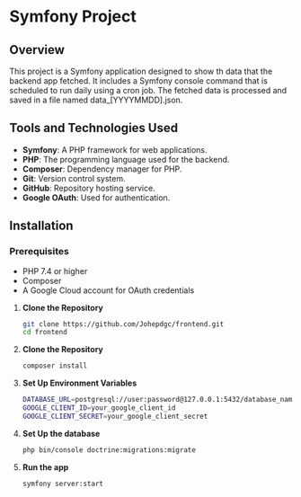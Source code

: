 # Symfony Project

## Overview

This project is a Symfony application designed to show th data that the backend app fetched. It includes a Symfony console command that is scheduled to run daily using a cron job. The fetched data is processed and saved in a file named data_[YYYYMMDD].json.

## Tools and Technologies Used

- **Symfony**: A PHP framework for web applications.
- **PHP**: The programming language used for the backend.
- **Composer**: Dependency manager for PHP.
- **Git**: Version control system.
- **GitHub**: Repository hosting service.
- **Google OAuth**: Used for authentication.

## Installation

### Prerequisites

- PHP 7.4 or higher
- Composer
- A Google Cloud account for OAuth credentials

1. **Clone the Repository**

   ```sh
   git clone https://github.com/Johepdgc/frontend.git
   cd frontend

2. **Clone the Repository**

   ```sh
   composer install

3. **Set Up Environment Variables**

   ```sh
   DATABASE_URL=postgresql://user:password@127.0.0.1:5432/database_name
   GOOGLE_CLIENT_ID=your_google_client_id
   GOOGLE_CLIENT_SECRET=your_google_client_secret

5. **Set Up the database**

   ```sh
   php bin/console doctrine:migrations:migrate

7. **Run the app**

   ```sh
   symfony server:start
